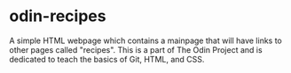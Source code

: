 # odin-recipes

A simple HTML webpage which contains a mainpage that will have links to other pages called "recipes".
This is a part of The Odin Project and is dedicated to teach the basics of Git, HTML, and CSS.
